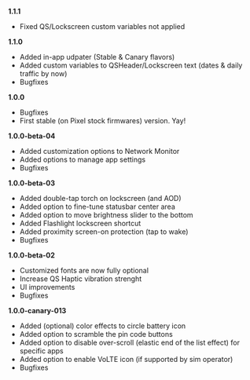 **1.1.1**
- Fixed QS/Lockscreen custom variables not applied

**1.1.0**
- Added in-app udpater (Stable & Canary flavors)
- Added custom variables to QSHeader/Lockscreen text (dates & daily traffic by now)
- Bugfixes

**1.0.0**
- Bugfixes
- First stable (on Pixel stock firmwares) version. Yay!

**1.0.0-beta-04**
- Added customization options to Network Monitor
- Added options to manage app settings
- Bugfixes

**1.0.0-beta-03**
- Added double-tap torch on lockscreen (and AOD)
- Added option to fine-tune statusbar center area
- Added option to move brightness slider to the bottom
- Added Flashlight lockscreen shortcut
- Added proximity screen-on protection (tap to wake)
- Bugfixes

**1.0.0-beta-02**
- Customized fonts are now fully optional
- Increase QS Haptic vibration strenght
- UI improvements
- Bugfixes

**1.0.0-canary-013**
- Added (optional) color effects to circle battery icon
- Added option to scramble the pin code buttons
- Added option to disable over-scroll (elastic end of the list effect) for specific apps
- Added option to enable VoLTE icon (if supported by sim operator)
- Bugfixes
